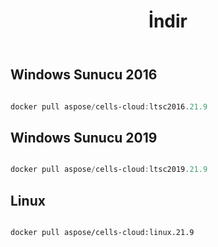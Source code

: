 ﻿---
title: İndir
second_title: Aspose.Cells Cloud Documen
type: docs
url: /tr/docker/downloads/
description: Aspose.Cells Cloud Docker Görüntülerini İndirin
weight: 30
kwords: Excel, Office Cloud, REST API, Elektronik Tablo, PDF, CSV, Json, Markdwon, İndir
---
##  Windows Sunucu 2016 ##

```powershell

docker pull aspose/cells-cloud:ltsc2016.21.9

```

##  Windows Sunucu 2019 ##

```powershell

docker pull aspose/cells-cloud:ltsc2019.21.9

```


##  Linux ##

```sh

docker pull aspose/cells-cloud:linux.21.9

```
